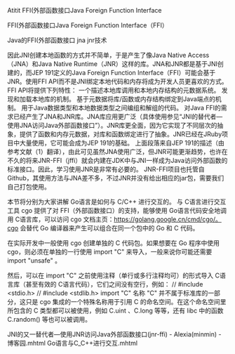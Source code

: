 Atitit FFI(外部函数接口Java Foreign Function Interface

FFI(外部函数接口Java Foreign Function Interface（FFI）



Java的FFI(外部函数接口 jna jnr技术

因此JNI创建本地函数的方式并不简单，于是产生了像Java Native Access（JNA）和Java Native Runtime（JNR）这样的库。JNA和JNR都是基于JNI创建的，而JEP 191定义的Java Foreign Function Interface（FFI）可能会基于JNR。使用FFI API而不是JNI绑定本地代码和内存将成为开发人员更喜欢的方式。
FFI API将提供下列特性：
一个描述本地库调用和本地内存结构的元数据系统。
发现和加载本地库的机制。
基于元数据将库/函数或内存结构绑定到Java端点的机制。
用于Java数据类型和本地数据类型之间编组和解组的代码。
对Java FFI的需求已经产生了JNA和JNR库。JNA库应用更广泛（具体使用参见“JNI的替代者—使用JNA访问Java外部函数接口”）。JNR库更全面，因为它实现了不同层次的抽象，提供了函数和内存元数据，对库和函数绑定进行了抽象。JNR已经在JRuby项目中大量使用，它可能会成为JEP 191的基础。
上面段落来自JEP 191的描述（由参考文献（1）翻译），由此可见虽然JNA使用广泛，但JNR可能更渐趋势，也许在不久的将来JNR-FFI（jffi）就会内建在JDK中与JNI一样成为Java访问外部函数的标准接口。因此，学习使用JNR是非常有必要的。
JNR-FFI项目也托管自Github，其使用方法与JNA差不多，不过JNR并没有给出相应的jar包，需要我们自己打包使用。

本节将分别为大家讲解 Go语言是如何与 C/C++ 进行交互的。
与 C语言进行交互
工具 cgo 提供了对 FFI（外部函数接口）的支持，能够使用 Go语言代码安全地调用 C语言库，可以访问 cgo 文档主页：https://golang.google.cn/cmd/cgo/。cgo 会替代 Go 编译器来产生可以组合在同一个包中的 Go 和 C 代码。

在实际开发中一般使用 cgo 创建单独的 C 代码包。如果想要在 Go 程序中使用 cgo，则必须在单独的一行使用 import "C" 来导入，一般来说你可能还需要 import "unsafe" 。

然后，可以在 import "C" 之前使用注释（单行或多行注释均可）的形式导入 C语言库（甚至有效的 C语言代码），它们之间没有空行，例如：
// #include <stdio.h>
// #include <stdlib.h>
import "C"
名称 "C" 并不属于标准库的一部分，这只是 cgo 集成的一个特殊名称用于引用 C 的命名空间。在这个命名空间里所包含的 C 类型都可以被使用，例如 C.uint 、C.long 等等，还有 libc 中的函数 C.random() 等也可以被调用。


JNI的又一替代者—使用JNR访问Java外部函数接口(jnr-ffi) - Alexia(minmin) - 博客园.mhtml
Go语言与C_C++进行交互.mhtml
